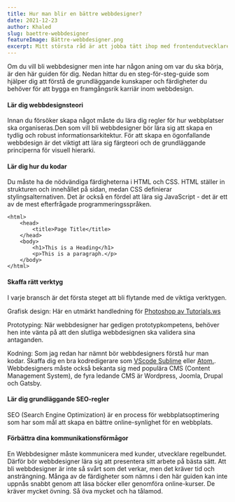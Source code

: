 ```yaml
---
title: Hur man blir en bättre webbdesigner?
date: 2021-12-23
author: Khaled
slug: baettre-webbdesigner
featureImage: Bättre-webbdesigner.png
excerpt: Mitt största råd är att jobba tätt ihop med frontendutvecklare som ska göra verklighet av din design.
---
```


Om du vill bli webbdesigner men inte har någon aning om var du ska börja, är den här guiden för dig. Nedan hittar du en steg-för-steg-guide som hjälper dig att förstå de grundläggande kunskaper och färdigheter du behöver för att bygga en framgångsrik karriär inom webbdesign.

#### Lär dig webbdesignsteori

Innan du försöker skapa något måste du lära dig regler för hur webbplatser ska organiseras.Den som vill bli webbdesigner bör lära sig att skapa en tydlig och robust informationsarkitektur.
För att skapa en ögonfallande webbdesign är det viktigt att lära sig färgteori och de grundläggande principerna för visuell hierarki.

#### Lär dig hur du kodar

Du måste ha de nödvändiga färdigheterna i HTML och CSS. HTML ställer in strukturen och innehållet på sidan, medan CSS definierar stylingsalternativen.
Det är också en fördel att lära sig JavaScript - det är ett av de mest efterfrågade programmeringsspråken.

```
<html>
    <head>
        <title>Page Title</title>
    </head>
    <body>
        <h1>This is a Heading</h1>
        <p>This is a paragraph.</p>
    </body>
</html>

```

#### Skaffa rätt verktyg

I varje bransch är det första steget att bli flytande med de viktiga verktygen.

Grafisk design:
Här en utmärkt handledning för [Photoshop av Tutorials.ws](https://www.photoshoptutorials.ws/?doing_wp_cron=1490051580.4826369285583496093750)

Prototyping:
När webbdesigner har gedigen prototypkompetens, behöver hen inte vänta på att den slutliga webbdesignen ska validera sina antaganden.

Kodning:
Som jag redan har nämnt bör webbdesigners förstå hur man kodar. Skaffa dig en bra kodredigerare som [VScode ](https://code.visualstudio.com/) [Sublime](https://www.sublimetext.com/) eller [Atom.](https://atom.io/).
Webbdesigners måste också bekanta sig med populära CMS (Content Management System), de fyra ledande CMS är Wordpress, Joomla, Drupal och Gatsby.

#### Lär dig grundläggande SEO-regler

SEO (Search Engine Optimization) är en process för webbplatsoptimering som har som mål att skapa en bättre online-synlighet för en webbplats.

#### Förbättra dina kommunikationsförmågor

En Webbdesigner måste kommunicera med kunder, utvecklare regelbundet. Därför bör webbdesigner lära sig att presentera sitt arbete på bästa sätt.
Att bli webbdesigner är inte så svårt som det verkar, men det kräver tid och ansträngning. Många av de färdigheter som nämns i den här guiden kan inte uppnås snabbt genom att läsa böcker eller genomföra online-kurser. De kräver mycket övning. Så öva mycket och ha tålamod.
